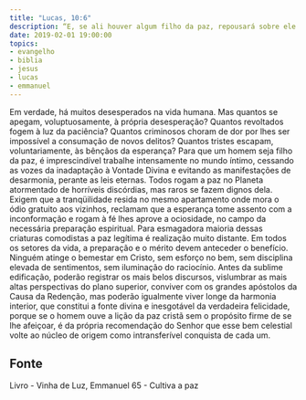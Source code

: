 ```yaml
---
title: "Lucas, 10:6"
description: “E, se ali houver algum filho da paz, repousará sobre ele a vossa paz; e, se não, ela voltará para vós.” Jesus (Lucas, 10:6)
date: 2019-02-01 19:00:00
topics: 
- evangelho
- biblia
- jesus
- lucas
- emmanuel
---
```



Em verdade, há muitos desesperados na vida humana. Mas quantos se
apegam, voluptuosamente, à própria desesperação? Quantos revoltados fogem à luz
da paciência? Quantos criminosos choram de dor por lhes ser impossível a
consumação de novos delitos? Quantos tristes escapam, voluntariamente, às bênçãos
da esperança?
Para que um homem seja filho da paz, é imprescindível trabalhe
intensamente no mundo íntimo, cessando as vozes da inadaptação à Vontade Divina
e evitando as manifestações de desarmonia, perante as leis eternas.
Todos rogam a paz no Planeta atormentado de horríveis discórdias, mas
raros se fazem dignos dela.
Exigem que a tranqüilidade resida no mesmo apartamento onde mora o
ódio gratuito aos vizinhos, reclamam que a esperança tome assento com a
inconformação e rogam à fé lhes aprove a ociosidade, no campo da necessária
preparação espiritual.
Para esmagadora maioria dessas criaturas comodistas a paz legítima é
realização muito distante.
Em todos os setores da vida, a preparação e o mérito devem anteceder o
benefício.
Ninguém atinge o bem­estar em Cristo, sem esforço no bem, sem disciplina
elevada de sentimentos, sem iluminação do raciocínio.
Antes da sublime edificação, poderão registrar os mais belos discursos,
vislumbrar as mais altas perspectivas do plano superior, conviver com os grandes
apóstolos da Causa da Redenção, mas poderão igualmente viver longe da harmonia
interior, que constitui a fonte divina e inesgotável da verdadeira felicidade, porque
se o homem ouve a lição da paz cristã sem o propósito firme de se lhe afeiçoar, é da
própria recomendação do Senhor que esse bem celestial volte ao núcleo de origem
como intransferível conquista de cada um.




## Fonte
Livro - Vinha de Luz, Emmanuel
65 - Cultiva a paz
